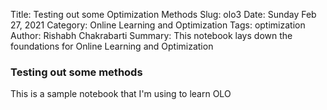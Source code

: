 Title: Testing out some Optimization Methods
Slug: olo3
Date: Sunday Feb 27, 2021
Category: Online Learning and Optimization
Tags: optimization
Author: Rishabh Chakrabarti
Summary: This notebook lays down the foundations for Online Learning and Optimization

### Testing out some methods

This is a sample notebook that I'm using to learn OLO